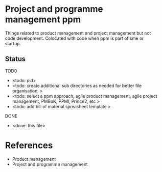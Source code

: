 # Project and programme management ppm

Things related to product management and project management but not code development. Colocated with code when ppm is part of sme or startup.

## Status

TOD0
* <todo: pid>
* <todo: create additional sub directories as needed for better file organisation, >
* <todo: select a ppm approach, agile product management, agile project management, PMBoK, PPMI, Prince2, etc >
* <todo: add bill of material spreasheet template >

DONE
* <done: this file>

# References

* Product management
* Project and programme management
